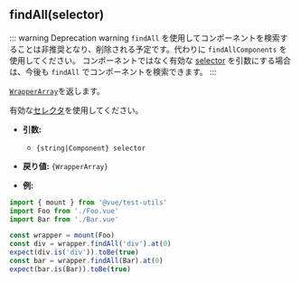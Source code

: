 ## findAll(selector)

::: warning Deprecation warning
`findAll` を使用してコンポーネントを検索することは非推奨となり、削除される予定です。代わりに `findAllComponents` を使用してください。
コンポーネントではなく有効な [selector](../selectors.md) を引数にする場合は、今後も `findAll` でコンポーネントを検索できます。
:::

[`WrapperArray`](../wrapper-array/)を返します。

有効な[セレクタ](../selectors.md)を使用してください。

- **引数:**

  - `{string|Component} selector`

- **戻り値:** `{WrapperArray}`

- **例:**

```js
import { mount } from '@vue/test-utils'
import Foo from './Foo.vue'
import Bar from './Bar.vue'

const wrapper = mount(Foo)
const div = wrapper.findAll('div').at(0)
expect(div.is('div')).toBe(true)
const bar = wrapper.findAll(Bar).at(0)
expect(bar.is(Bar)).toBe(true)
```
